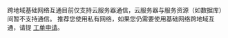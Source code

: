 跨地域基础网络互通目前仅支持云服务器通信，云服务器与服务资源（如数据库）间暂不支持通信。 
推荐您使用私有网络，如果您仍需要使用基础网络跨地域互通，请提 [工单申请](https://cloud.tencent.com/login?s_url=https%3A%2F%2Fconsole.cloud.tencent.com%2Fworkorder%2Fcategory%2Fcreate%3Flevel1_id%3D6%26level2_id%3D168%26level1_name%3D%25E8%25AE%25A1%25E7%25AE%2597%25E4%25B8%258E%25E7%25BD%2591%25E7%25BB%259C%26level2_name%3D%25E7%25A7%2581%25E6%259C%2589%25E7%25BD%2591%25E7%25BB%259C%2520VPC)。
